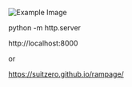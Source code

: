 
![Example Image](background-image.png)


python -m http.server

http://localhost:8000

or

https://suitzero.github.io/rampage/

